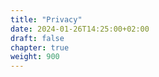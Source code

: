 ```yaml
---
title: "Privacy"
date: 2024-01-26T14:25:00+02:00
draft: false
chapter: true
weight: 900
---
```


<script>window.location.replace("https://selfservice.tu-dresden.de/services/privacy-policies/policies/matrix");</script>